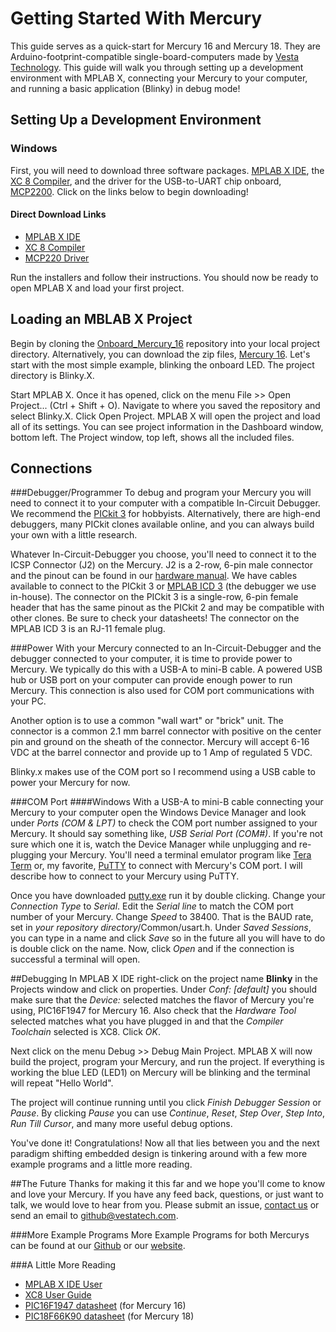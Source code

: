 # Getting Started With Mercury

This guide serves as a quick-start for Mercury 16 and Mercury 18.  They are Arduino-footprint-compatible single-board-computers made by [Vesta Technology][vesta].  This guide will walk you through setting up a development environment  with MPLAB X, connecting your Mercury to your computer, and running a basic application (Blinky) in debug mode!

[vesta]: https://www.vestatech.com/

## Setting Up a Development Environment
### Windows
First, you will need to download three software packages.   [MPLAB X IDE][wMPLAB], the [XC 8 Compiler][wXC8], and the driver for the USB-to-UART chip onboard, [MCP2200][wMCP].  Click on the links below to begin downloading!

[wMPLAB]: http://www.microchip.com/pagehandler/en-us/family/mplabx/home.html
[wXC8]: http://www.microchip.com/pagehandler/en-us/devtools/mplabxc/home.html
[wMCP]: http://www.microchip.com/wwwproducts/devices.aspx?dDocName=en546923

#### Direct Download Links
* [MPLAB X IDE](http://www.microchip.com/mplabx-ide-windows-installer)
* [XC 8 Compiler](http://www.microchip.com/mplabxc8windows)
* [MCP220 Driver](http://ww1.microchip.com/downloads/en/DeviceDoc/MCP2221%20Windows%20Driver%202014-10-09.zip)

Run the installers and follow their instructions.  You should now be ready to open MPLAB X and load your first project.

## Loading an MBLAB X Project
Begin by cloning the [Onboard_Mercury_16][rep_16] repository into your local project directory.  Alternatively, you can download the zip files, [Mercury 16][zip_16].  Let's start with the most simple example, blinking the onboard LED.  The project directory is Blinky.X.  

[rep_16]: https://github.com/VestaTechnology/Onboard_Mercury_16
[zip_16]: https://github.com/VestaTechnology/Onboard_Mercury_16/archive/master.zip

Start MPLAB X.  Once it has opened, click on the menu File >> Open Project... (Ctrl + Shift + O).  Navigate to where you saved the repository and select Blinky.X.  Click Open Project.  MPLAB X will open the project and load all of its settings.  You can see project information in the Dashboard window, bottom left.  The Project window, top left, shows all the included files.  

## Connections
###Debugger/Programmer
To debug and program your Mercury you will need to connect it to your computer with a compatible In-Circuit Debugger.   We recommend the [PICkit 3][pickit3] for hobbyists.  Alternatively, there are high-end debuggers, many PICkit clones available online, and you can always build your own with a little research.

[pickit3]: http://www.microchip.com/Developmenttools/ProductDetails.aspx?PartNO=PG164130

Whatever In-Circuit-Debugger you choose, you'll need to connect it to the ICSP Connector (J2) on the Mercury.  J2 is a 2-row, 6-pin male connector and the pinout can be found in our [hardware manual][hw_man].  We have cables available to connect to the PICkit 3 or [MPLAB ICD 3][icd_3] (the debugger we use in-house).  The connector on the PICkit 3 is a single-row, 6-pin female header that has the same pinout as the PICkit 2 and may be compatible with other clones.  Be sure to check your datasheets!  The connector on the MPLAB ICD 3 is an RJ-11 female plug.

[hw_man]: https://www.vestatech.com/wp-content/uploads/2015/03/Mercury-Hardware-Manual-v1.2.pdf
[icd_3]: http://www.microchip.com/Developmenttools/ProductDetails.aspx?PartNO=DV164035

###Power
With your Mercury connected to an In-Circuit-Debugger and the debugger connected to your computer, it is time to provide power to Mercury.  We typically do this with a USB-A to mini-B cable.  A powered USB hub or USB port on your computer can provide enough power to run Mercury.  This connection is also used for COM port communications with your PC.

Another option is to use a common "wall wart" or "brick" unit.  The connector is a common 2.1 mm barrel connector with positive on the center pin and ground on the sheath of the connector.  Mercury will accept 6-16 VDC at the barrel connector and provide up to 1 Amp of regulated 5 VDC.

Blinky.x makes use of the COM port so I recommend using a USB cable to power your Mercury for now.  

###COM Port
####Windows
With a USB-A to mini-B cable connecting your Mercury to your computer open the Windows Device Manager and look under _Ports (COM & LPT)_ to check the COM port number assigned to your Mercury.  It should say something like, _USB Serial Port (COM#)_.  If you're not sure which one it is, watch the Device Manager while unplugging and re-plugging your Mercury.  You'll need a terminal emulator program like [Tera Term][tera] or, my favorite, [PuTTY][putty] to connect with Mercury's COM port.  I will describe how to connect to your Mercury using PuTTY.

[tera]: http://ttssh2.sourceforge.jp/
[putty]: http://www.putty.org/

Once you have downloaded [putty.exe](http://the.earth.li/~sgtatham/putty/latest/x86/putty.exe) run it by double clicking.  Change your _Connection Type_ to _Serial_.  Edit the _Serial line_ to match the COM port number of your Mercury.  Change _Speed_ to 38400.  That is the BAUD rate, set in _your repository directory_/Common/usart.h.  Under _Saved Sessions_, you can type in a name and click _Save_ so in the future all you will have to do is double click on the name.  Now, click _Open_ and if the connection is successful a terminal will open.  


##Debugging
In MPLAB X IDE right-click on the project name __Blinky__ in the Projects window and click on properties.  Under _Conf: [default]_ you should make sure that the _Device:_ selected matches the flavor of Mercury you're using, PIC16F1947 for Mercury 16.  Also check that the _Hardware Tool_ selected matches what you have plugged in and that the _Compiler Toolchain_ selected is XC8.  Click _OK_.

Next click on the menu Debug >> Debug Main Project.  MPLAB X will now build the project, program your Mercury, and run the project.  If everything is working the blue LED (LED1) on Mercury will be blinking and the terminal will repeat "Hello World".

The project will continue running until you click _Finish Debugger Session_ or _Pause_.  By clicking _Pause_ you can use _Continue_, _Reset_, _Step Over_, _Step Into_, _Run Till Cursor_, and many more useful debug options.

You've done it! Congratulations!  Now all that lies between you and the next paradigm shifting embedded design is tinkering around with a few more example programs and a little more reading.

##The Future
Thanks for making it this far and we hope you'll come to know and love your Mercury.  If you have any feed back, questions, or just want to talk, we would love to hear from you.  Please submit an issue, [contact us][contact] or send an email to <github@vestatech.com>. 

[contact]: https://www.vestatech.com/support/contact-us/

###More Example Programs
More Example Programs for both Mercurys can be found at our [Github][vesta_github] or our [website][web_example].

[vesta_github]: https://github.com/VestaTechnology
[web_example]: https://www.vestatech.com/support/downloads/
  
###A Little More Reading
* [MPLAB X IDE User](http://ww1.microchip.com/downloads/en/DeviceDoc/50002027C.pdf) 
* [XC8 User Guide](http://ww1.microchip.com/downloads/en/DeviceDoc/50002053E.pdf)
* [PIC16F1947 datasheet](http://ww1.microchip.com/downloads/en/DeviceDoc/41414D.pdf) (for Mercury 16)
* [PIC18F66K90 datasheet](http://ww1.microchip.com/downloads/en/DeviceDoc/39957d.pdf) (for Mercury 18)
